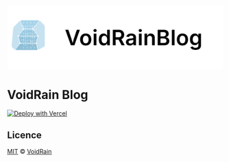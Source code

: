 ![tailwind-nextjs-banner](/public/static/images/voidrainblog.png)

# VoidRain Blog
[![Deploy with Vercel](https://vercel.com/button)](https://vercel.com/new/git/external?repository-url=https://github.com/timlrx/tailwind-nextjs-starter-blog)



## Licence

[MIT](https://github.com/0xVoidRain/VoidRain-blog/blob/main/LICENSE) © [VoidRain](https://voidrain-blog.vercel.app/)
